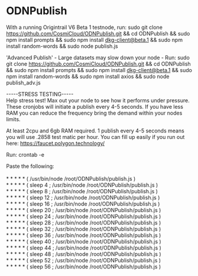 # ODNPublish

With a running Origintrail V6 Beta 1 testnode, run: sudo git clone https://github.com/CosmiCloud/ODNPublish.git && cd ODNPublish && sudo npm install prompts && sudo npm install dkg-client@beta.1 && sudo npm install random-words && sudo node publish.js

'Advanced Publish' - Large datasets may slow down your node - Run: sudo git clone https://github.com/CosmiCloud/ODNPublish.git && cd ODNPublish && sudo npm install prompts && sudo npm install dkg-client@beta.1 && sudo npm install random-words && sudo npm install axios && sudo node publish_adv.js

-----STRESS TESTING----- <br>
Help stress test! Max out your node to see how it performs under pressure. These cronjobs will initiate a publish every 4-5 seconds. If you have less RAM you can reduce the frequency bring the demand within your nodes limits.

At least 2cpu and 6gb RAM required. 
1 publish every 4-5 seconds means you will use .2858 test matic per hour. 
You can fill up easily if you run out here: https://faucet.polygon.technology/

Run: crontab -e
<p>
Paste the following:<br><br>
* * * * * ( /usr/bin/node /root/ODNPublish/publish.js )<br>
* * * * * ( sleep 4 ; /usr/bin/node /root/ODNPublish/publish.js ) <br>
* * * * * ( sleep 8 ; /usr/bin/node /root/ODNPublish/publish.js )<br>
* * * * * ( sleep 12 ; /usr/bin/node /root/ODNPublish/publish.js )<br>
* * * * * ( sleep 16 ; /usr/bin/node /root/ODNPublish/publish.js )<br>
* * * * * ( sleep 20 ; /usr/bin/node /root/ODNPublish/publish.js )<br>
* * * * * ( sleep 24 ; /usr/bin/node /root/ODNPublish/publish.js )<br>
* * * * * ( sleep 28 ; /usr/bin/node /root/ODNPublish/publish.js )<br>
* * * * * ( sleep 32 ; /usr/bin/node /root/ODNPublish/publish.js )<br>
* * * * * ( sleep 36 ; /usr/bin/node /root/ODNPublish/publish.js )<br>
* * * * * ( sleep 40 ; /usr/bin/node /root/ODNPublish/publish.js )<br>
* * * * * ( sleep 44 ; /usr/bin/node /root/ODNPublish/publish.js )<br>
* * * * * ( sleep 48 ; /usr/bin/node /root/ODNPublish/publish.js )<br>
* * * * * ( sleep 52 ; /usr/bin/node /root/ODNPublish/publish.js )<br>
* * * * * ( sleep 56 ; /usr/bin/node /root/ODNPublish/publish.js )<br>
</p>

